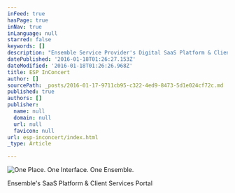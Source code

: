 ```yaml
---
inFeed: true
hasPage: true
inNav: true
inLanguage: null
starred: false
keywords: []
description: "Ensemble Service Provider's Digital SaaS Platform & Client Services Portal"
datePublished: '2016-01-18T01:26:27.153Z'
dateModified: '2016-01-18T01:26:26.968Z'
title: ESP InConcert
author: []
sourcePath: _posts/2016-01-17-9711cb95-c322-4ed9-8473-5d1e024cf72c.md
published: true
authors: []
publisher:
  name: null
  domain: null
  url: null
  favicon: null
url: esp-inconcert/index.html
_type: Article

---
```

![One Place.  One Interface.  One Ensemble.](https://s3-us-west-2.amazonaws.com/the-grid-img/p/6bd9d14bb28775bc77e99b8265e809534f061423.png)

Ensemble's SaaS Platform & Client Services Portal